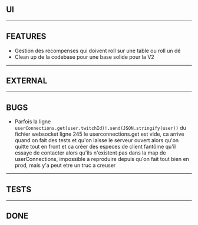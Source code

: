 ## UI

<hr>

## FEATURES
- Gestion des recompenses qui doivent roll sur une table ou roll un dé
- Clean up de la codebase pour une base solide pour la V2
<hr>

## EXTERNAL

<hr>

## BUGS
- Parfois la ligne `userConnections.get(user.twitchId)!.send(JSON.stringify(user))` du fichier websocket ligne 245 le userconnections.get est vide, ca arrive quand on fait des tests et qu'on laisse le serveur ouvert alors qu'on quitte tout en front et ca créer des especes de client fantôme qu'il essaye de contacter alors qu'ils n'existent pas dans la map de userConnections, impossible a reproduire depuis qu'on fait tout bien en prod, mais y'a peut etre un truc a creuser

<hr>

## TESTS

<hr>

## DONE

